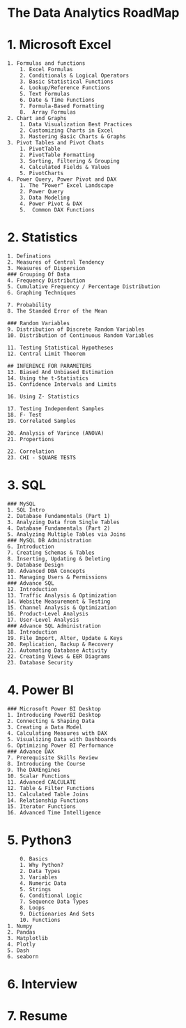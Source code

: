 
# The Data Analytics RoadMap
# 1. Microsoft Excel
    1. Formulas and functions
        1. Excel Formulas 
        2. Conditionals & Logical Operators
        3. Basic Statistical Functions
        4. Lookup/Reference Functions
        5. Text Formulas
        6. Date & Time Functions
        7. Formula-Based Formatting
        8.  Array Formulas
    2. Chart and Graphs
        1. Data Visualization Best Practices
        2. Customizing Charts in Excel
        3. Mastering Basic Charts & Graphs
    3. Pivot Tables and Pivot Chats
        1. PivotTable
        2. PivotTable Formatting
        3. Sorting, Filtering & Grouping
        4. Calculated Fields & Values
        5. PivotCharts
    4. Power Query, Power Pivot and DAX
        1. The “Power” Excel Landscape
        2. Power Query
        3. Data Modeling
        4. Power Pivot & DAX
        5.  Common DAX Functions
# 2. Statistics
    1. Definations
    2. Measures of Central Tendency
    3. Measures of Dispersion
    ### Grouping Of Data
    4. Frequency Distribution 
    5. Cumulative Frequency / Percentage Distribution
    6. Graphing Techniques

    7. Probability
    8. The Standed Error of the Mean

    ### Random Variables
    9. Distribution of Discrete Random Variables
    10. Distribution of Continuous Random Variables

    11. Testing Statistical Hypotheses
    12. Central Limit Theorem

    ## INFERENCE FOR PARAMETERS
    13. Biased And Unbiased Estimation
    14. Using the t-Statistics
    15. Confidence Intervals and Limits

    16. Using Z- Statistics

    17. Testing Independent Samples
    18. F- Test
    19. Correlated Samples

    20. Analysis of Varince (ANOVA)
    21. Propertions

    22. Correlation 
    23. CHI - SQUARE TESTS

# 3. SQL
    ### MySQL 
    1. SQL Intro 
    2. Database Fundamentals (Part 1)
    3. Analyzing Data from Single Tables
    4. Database Fundamentals (Part 2)
    5. Analyzing Multiple Tables via Joins
    ### MySQL DB Administration
    6. Introduction
    7. Creating Schemas & Tables
    8. Inserting, Updating & Deleting
    9. Database Design
    10. Advanced DBA Concepts
    11. Managing Users & Permissions
    ### Advance SQL 
    12. Introduction
    13. Traffic Analysis & Optimization
    14. Website Measurement & Testing
    15. Channel Analysis & Optimization
    16. Product-Level Analysis
    17. User-Level Analysis
    ### Advance SQL Administration
    18. Introduction
    19. File Import, Alter, Update & Keys
    20. Replication, Backup & Recovery
    21. Automating Database Activity
    22. Creating Views & EER Diagrams
    23. Database Security
# 4. Power BI
    ### Microsoft Power BI Desktop
    1. Introducing PowerBI Desktop
    2. Connecting & Shaping Data
    3. Creating a Data Model
    4. Calculating Measures with DAX
    5. Visualizing Data with Dashboards
    6. Optimizing Power BI Performance
    ### Advance DAX
    7. Prerequisite Skills Review
    8. Introducing the Course
    9. The DAXEngines
    10. Scalar Functions
    11. Advanced CALCULATE
    12. Table & Filter Functions
    13. Calculated Table Joins
    14. Relationship Functions
    15. Iterator Functions
    16. Advanced Time Intelligence
# 5. Python3
        0. Basics
        1. Why Python?
        2. Data Types
        3. Variables
        4. Numeric Data
        5. Strings
        6. Conditional Logic
        7. Sequence Data Types
        8. Loops
        9. Dictionaries And Sets
        10. Functions
    1. Numpy
    2. Pandas
    3. Matplotlib
    4. Plotly 
    5. Dash
    6. seaborn
# 6. Interview

# 7. Resume
